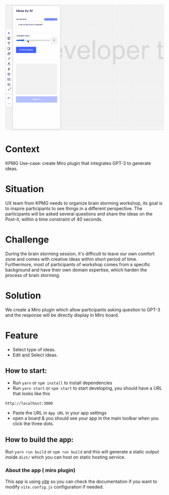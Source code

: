 ![Tux, the Linux mascot](/demo.gif)

# Context

KPMG Use-case: create Miro plugin that integrates GPT-3 to generate ideas.

# Situation

UX team from KPMG needs to organize brain storming workshop, its goal is to inspire participants to see things in a different perspective. The participants will be asked several questions and share the ideas on the Post-it, within a time constraint of 40 seconds.

# Challenge

During the brain storming session, it's difficult to leave our own comfort zone and comes with creative ideas within short period of time. Furthermore, most of participants of workshop comes from a specific background and have their own domain expertise, which harden the process of brain storming.

# Solution

We create a Miro plugin which allow participants asking question to GPT-3 and the response will be directly display in Miro board.

# Feature

- Select type of ideas.
- Edit and Select ideas.

## How to start:

- Run `yarn` or `npm install` to install dependencies
- Run `yarn start` or `npm start` to start developing, you should have a URL
  that looks like this

```
http://localhost:3000
```

- Paste the URL in `App URL` in your app settings
- open a board & you should see your app in the main toolbar when you click the
  three dots.

## How to build the app:

Run `yarn run build` or `npm run build` and this will generate a static output
inside `dist/` which you can host on static hosting service.

### About the app ( miro plugin)

This app is using [vite](https://vitejs.dev/) so you can check the documentation
if you want to modify `vite.config.js` configuration if needed.
